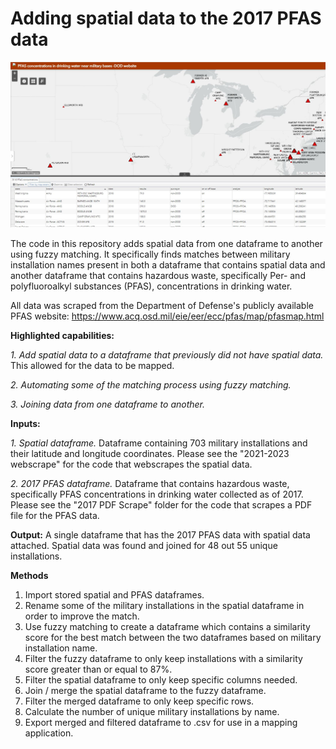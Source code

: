 <h1>Adding spatial data to the 2017 PFAS data</h1>


<img src="https://github.com/department-of-veterans-affairs/DAPM-PFAS-PACT-ACT/blob/main/2017%20spatial/map%202018%20image.JPG">



The code in this repository adds spatial data from one dataframe to another using fuzzy matching. It specifically finds matches between military installation names present in both a dataframe that contains spatial data and another dataframe that contains hazardous waste, specifically Per- and polyfluoroalkyl substances (PFAS), concentrations in drinking water. 

All data was scraped from the Department of Defense's publicly available PFAS website: https://www.acq.osd.mil/eie/eer/ecc/pfas/map/pfasmap.html

<b>Highlighted capabilities:</b>

<i>1. Add spatial data to a dataframe that previously did not have spatial data.</i> This allowed for the data to be mapped. 

<i>2. Automating some of the matching process using fuzzy matching.</i>

<i>3. Joining data from one dataframe to another.</i>

<b>Inputs:</b>

<i>1. Spatial dataframe.</i> Dataframe containing 703 military installations and their latitude and longitude coordinates. Please see the "2021-2023 webscrape" for the code that webscrapes the spatial data. 

<i>2. 2017 PFAS dataframe. </i> Dataframe that contains hazardous waste, specifically PFAS concentrations in drinking water collected as of 2017. Please see the "2017 PDF Scrape" folder for the code that scrapes a PDF file for the PFAS data. 

<b>Output:</b> A single dataframe that has the 2017 PFAS data with spatial data attached. Spatial data was found and joined for 48 out 55 unique installations. 

<b>Methods</b>
1. Import stored spatial and PFAS dataframes.
2. Rename some of the military installations in the spatial dataframe in order to improve the match.
3. Use fuzzy matching to create a dataframe which contains a similarity score for the best match between the two dataframes based on military installation name.
4. Filter the fuzzy dataframe to only keep installations with a similarity score greater than or equal to 87%. 
5. Filter the spatial dataframe to only keep specific columns needed.
6. Join / merge the spatial dataframe to the fuzzy dataframe.
7. Filter the merged dataframe to only keep specific rows.
8. Calculate the number of unique military installations by name.
9. Export merged and filtered dataframe to .csv for use in a mapping application. 
